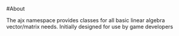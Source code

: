 #About

The ajx namespace provides classes for all basic linear algebra vector/matrix needs. Initially designed for use by game developers
